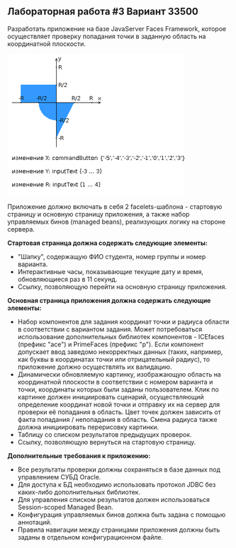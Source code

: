## **Лабораторная работа #3 Вариант 33500**

Разработать приложение на базе JavaServer Faces Framework, которое осуществляет проверку попадания точки в заданную область на координатной плоскости.

![](web/areas.png)

Приложение должно включать в себя 2 facelets-шаблона - стартовую страницу и основную страницу приложения, а также набор управляемых бинов (managed beans), реализующих логику на стороне сервера.


**Стартовая страница должна содержать следующие элементы:**

* "Шапку", содержащую ФИО студента, номер группы и номер варианта.
* Интерактивные часы, показывающие текущие дату и время, обновляющиеся раз в 11 секунд.
* Ссылку, позволяющую перейти на основную страницу приложения.


**Основная страница приложения должна содержать следующие элементы:**

* Набор компонентов для задания координат точки и радиуса области в соответствии с вариантом задания. Может потребоваться использование дополнительных библиотек компонентов - ICEfaces (префикс "ace") и PrimeFaces (префикс "p"). Если компонент допускает ввод заведомо некорректных данных (таких, например, как буквы в координатах точки или отрицательный радиус), то приложение должно осуществлять их валидацию.
* Динамически обновляемую картинку, изображающую область на координатной плоскости в соответствии с номером варианта и точки, координаты которых были заданы пользователем. Клик по картинке должен инициировать сценарий, осуществляющий определение координат новой точки и отправку их на сервер для проверки её попадания в область. Цвет точек должен зависить от факта попадания / непопадания в область. Смена радиуса также должна инициировать перерисовку картинки.
* Таблицу со списком результатов предыдущих проверок.
* Ссылку, позволяющую вернуться на стартовую страницу.


**Дополнительные требования к приложению:**

* Все результаты проверки должны сохраняться в базе данных под управлением СУБД Oracle.
* Для доступа к БД необходимо использовать протокол JDBC без каких-либо дополнительных библиотек.
* Для управления списком результатов должен использоваться Session-scoped Managed Bean.
* Конфигурация управляемых бинов должна быть задана с помощью аннотаций.
* Правила навигации между страницами приложения должны быть заданы в отдельном конфигурационном файле.
